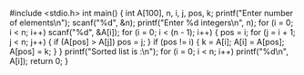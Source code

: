 #include <stdio.h>
int main()
{
  int A[100], n, i, j, pos, k;
  printf("Enter number of elements\n");
  scanf("%d", &n);
  printf("Enter %d integers\n", n);
  for (i = 0; i < n; i++)
    scanf("%d", &A[i]);
  for (i = 0; i < (n - 1); i++)
  {
    pos = i;
    for (j = i + 1; j < n; j++)
    {
      if (A[pos] > A[j])
        pos = j;
    }
    if (pos != i)
    {
      k = A[i];
      A[i] = A[pos];
      A[pos] = k;
    }
  }
  printf("Sorted list is :\n");
  for (i = 0; i < n; i++)
    printf("%d\n", A[i]);
  return 0;
}
